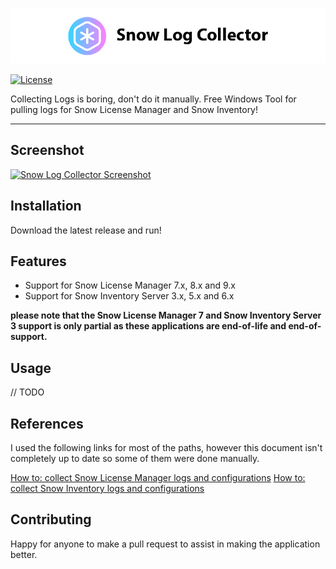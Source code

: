 <a href="http://github.com/goosetuv/snow-log-collector"><img src="/images/slc-logo.png" title="Snow Log Collector" alt="SRD Logo"></a>

[![License](http://img.shields.io/:license-mit-blue.svg?style=flat-square)](http://badges.mit-license.org)

Collecting Logs is boring, don't do it manually. Free Windows Tool for pulling logs for Snow License Manager and Snow Inventory!

---

## Screenshot
<a href="http://github.com/goosetuv/snow-log-collector"><img src="/images/screenshot-2.0.PNG" title="Snow Log Collector" alt="Snow Log Collector Screenshot"></a>

## Installation

Download the latest release and run!

## Features

- Support for Snow License Manager 7.x, 8.x and 9.x
- Support for Snow Inventory Server 3.x, 5.x and 6.x

**please note that the Snow License Manager 7 and Snow Inventory Server 3 support is only partial as these applications are end-of-life and end-of-support.**


## Usage

// TODO

## References

I used the following links for most of the paths, however this document isn't completely up to date so some of them were done manually.

[How to: collect Snow License Manager logs and configurations](https://community.snowsoftware.com/s/article/HowtocollectSnowLicenseManagerlogsandconfigurations-v2)
[How to: collect Snow Inventory logs and configurations](https://community.snowsoftware.com/s/article/HowtocollectSnowInventorylogsandconfigurations-v2)

## Contributing
Happy for anyone to make a pull request to assist in making the application better.
